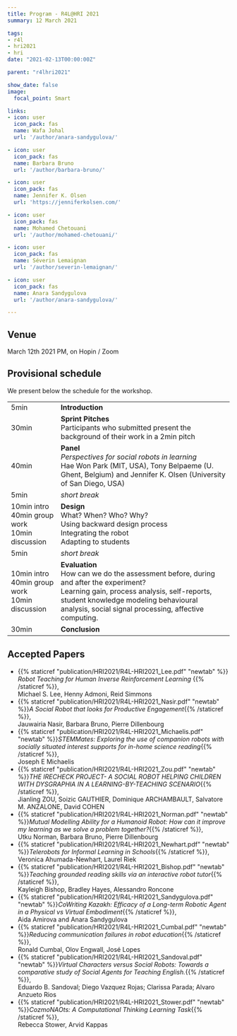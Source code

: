 ```yaml
---
title: Program - R4L@HRI 2021
summary: 12 March 2021

tags:
- r4l
- hri2021
- hri
date: "2021-02-13T00:00:00Z"

parent: "r4lhri2021"

show_date: false
image:
  focal_point: Smart

links:
- icon: user
  icon_pack: fas
  name: Wafa Johal
  url: '/author/anara-sandygulova/'

- icon: user
  icon_pack: fas
  name: Barbara Bruno
  url: '/author/barbara-bruno/'

- icon: user
  icon_pack: fas
  name: Jennifer K. Olsen
  url: 'https://jenniferkolsen.com/'

- icon: user
  icon_pack: fas
  name: Mohamed Chetouani
  url: '/author/mohamed-chetouani/'

- icon: user
  icon_pack: fas
  name: Séverin Lemaignan
  url: '/author/severin-lemaignan/'

- icon: user
  icon_pack: fas
  name: Anara Sandygulova
  url: '/author/anara-sandygulova/'

---
```

## Venue
March 12th 2021 PM, on Hopin / Zoom


## Provisional schedule  
We present below the schedule for the workshop. 

|  |  |
|-------------| -------------| 
| 5min       | **Introduction** |
| 30min       | **Sprint Pitches** <br>  Participants who submitted present the background of their work in a 2min pitch |
| 40min       | **Panel** <br> *Perspectives for social robots in learning* <br> Hae Won Park (MIT, USA),  Tony Belpaeme (U. Ghent, Belgium)  and Jennifer K. Olsen (University of San Diego, USA)  |
| 5min   | *short break* | 
| 10min intro <br> 40min group work <br> 10min discussion| **Design** <br> What? When? Who? Why? <br> Using backward design process  <br> Integrating the robot  <br> Adapting to students|
| 5min  | *short break* |
| 10min intro  <br> 40min group work <br> 10min discussion | **Evaluation** <br> How can we do the assessment before, during and after the experiment? <br> Learning gain, process analysis, self-reports, student knowledge modeling behavioural analysis, social signal processing, affective computing.|
| 30min | **Conclusion**|


## Accepted Papers

- {{% staticref "publication/HRI2021/R4L-HRI2021_Lee.pdf" "newtab" %}} *Robot Teaching for Human Inverse Reinforcement Learning* {{% /staticref %}}, 
<br> Michael S. Lee, Henny Admoni, Reid Simmons
- {{% staticref "publication/HRI2021/R4L-HRI2021_Nasir.pdf" "newtab" %}}*A Social Robot that looks for Productive Engagement*{{% /staticref %}}, 
<br>  Jauwairia Nasir, Barbara Bruno, Pierre Dillenbourg 
- {{% staticref "publication/HRI2021/R4L-HRI2021_Michaelis.pdf" "newtab" %}}*STEMMates: Exploring the use of companion robots with socially situated interest supports for in-home science reading*{{% /staticref %}}, 
<br> 	Joseph E Michaelis
- {{% staticref "publication/HRI2021/R4L-HRI2021_Zou.pdf" "newtab" %}}*THE IRECHECK PROJECT- A SOCIAL ROBOT HELPING CHILDREN WITH DYSGRAPHIA IN A LEARNING-BY-TEACHING SCENARIO*{{% /staticref %}}, 
<br> 	Jianling ZOU, Soizic GAUTHIER, Dominique ARCHAMBAULT, Salvatore M. ANZALONE, David COHEN
- {{% staticref "publication/HRI2021/R4L-HRI2021_Norman.pdf" "newtab" %}}*Mutual Modelling Ability for a Humanoid Robot: How can it improve my learning as we solve a problem together?*{{% /staticref %}}, 
<br> 	Utku Norman, Barbara Bruno, Pierre Dillenbourg
- {{% staticref "publication/HRI2021/R4L-HRI2021_Newhart.pdf" "newtab" %}}*Telerobots for Informal Learning in Schools*{{% /staticref %}}, 
<br> 	Veronica Ahumada-Newhart, Laurel Riek
- {{% staticref "publication/HRI2021/R4L-HRI2021_Bishop.pdf" "newtab" %}}*Teaching grounded reading skills via an interactive robot tutor*{{% /staticref %}}, 
<br>	Kayleigh Bishop, Bradley Hayes, Alessandro Roncone
- {{% staticref "publication/HRI2021/R4L-HRI2021_Sandygulova.pdf" "newtab" %}}*CoWriting Kazakh: Efficacy of a Long-term Robotic Agent in a Physical vs Virtual Embodiment*{{% /staticref %}}, 
<br> 	Aida Amirova and Anara Sandygulova
- {{% staticref "publication/HRI2021/R4L-HRI2021_Cumbal.pdf" "newtab" %}}*Reducing communication failures in robot education*{{% /staticref %}}, 
<br> 	Ronald Cumbal, Olov Engwall, José Lopes
- {{% staticref "publication/HRI2021/R4L-HRI2021_Sandoval.pdf" "newtab" %}}*Virtual Characters versus Social Robots: Towards a comparative study of Social Agents for Teaching English.*{{% /staticref %}}, 
<br> 	Eduardo B. Sandoval; Diego Vazquez Rojas; Clarissa Parada; Alvaro Anzueto Rios
- {{% staticref "publication/HRI2021/R4L-HRI2021_Stower.pdf" "newtab" %}}*CozmoNAOts: A Computational Thinking Learning Task*{{% /staticref %}}, 
<br> 	Rebecca Stower, Arvid Kappas